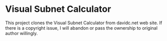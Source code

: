 # Visual Subnet Calculator

This project clones the Visual Subnet Calculator from davidc.net web site. If there is a copyright issue, I will abandon or pass the ownership to original author willingly.
